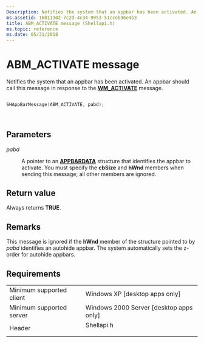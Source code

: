 ```yaml
---
Description: Notifies the system that an appbar has been activated. An appbar should call this message in response to the WM\_ACTIVATE message.
ms.assetid: 16011302-7c2d-4c34-9953-51cceb96e4b3
title: ABM_ACTIVATE message (Shellapi.h)
ms.topic: reference
ms.date: 05/31/2018
---
```


# ABM\_ACTIVATE message

Notifies the system that an appbar has been activated. An appbar should call this message in response to the [**WM\_ACTIVATE**](/windows/desktop/inputdev/wm-activate) message.


```C++

SHAppBarMessage(ABM_ACTIVATE, pabd); 

            
```



## Parameters

<dl> <dt>

*pabd* 
</dt> <dd>

A pointer to an [**APPBARDATA**](/windows/desktop/api/Shellapi/ns-shellapi-appbardata) structure that identifies the appbar to activate. You must specify the **cbSize** and **hWnd** members when sending this message; all other members are ignored.

</dd> </dl>

## Return value

Always returns **TRUE**.

## Remarks

This message is ignored if the **hWnd** member of the structure pointed to by *pabd* identifies an autohide appbar. The system automatically sets the z-order for autohide appbars.

## Requirements



|                                     |                                                                                       |
|-------------------------------------|---------------------------------------------------------------------------------------|
| Minimum supported client<br/> | Windows XP \[desktop apps only\]<br/>                                           |
| Minimum supported server<br/> | Windows 2000 Server \[desktop apps only\]<br/>                                  |
| Header<br/>                   | <dl> <dt>Shellapi.h</dt> </dl> |



 

